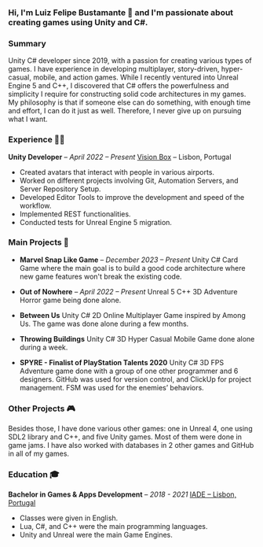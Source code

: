 ### Hi, I'm Luiz Felipe Bustamante 👋 and I'm passionate about creating games using Unity and C#.

### Summary
Unity C# developer since 2019, with a passion for creating various types of games. I have experience in developing multiplayer, story-driven, hyper-casual, mobile, and action games. While I recently ventured into Unreal Engine 5 and C++, I discovered that C# offers the powerfulness and simplicity I require for constructing solid code architectures in my games. My philosophy is that if someone else can do something, with enough time and effort, I can do it just as well. Therefore, I never give up on pursuing what I want.

### Experience 👨‍💻
**Unity Developer** – *April 2022 – Present*
[Vision Box](https://www.visionbox.com/) – Lisbon, Portugal
- Created avatars that interact with people in various airports.
- Worked on different projects involving Git, Automation Servers, and Server Repository Setup.
- Developed Editor Tools to improve the development and speed of the workflow.
- Implemented REST functionalities.
- Conducted tests for Unreal Engine 5 migration.

### Main Projects 🚀
- **Marvel Snap Like Game** – *December 2023 – Present*
  Unity C# Card Game where the main goal is to build a good code architecture where new game features won't break the existing code.

- **Out of Nowhere** – *April 2022 – Present*
  Unreal 5 C++ 3D Adventure Horror game being done alone.

- **Between Us**
  Unity C# 2D Online Multiplayer Game inspired by Among Us. The game was done alone during a few months.

- **Throwing Buildings**
  Unity C# 3D Hyper Casual Mobile Game done alone during a week.

- **SPYRE - Finalist of PlayStation Talents 2020**
  Unity C# 3D FPS Adventure game done with a group of one other programmer and 6 designers. GitHub was used for version control, and ClickUp for project management. FSM was used for the enemies’ behaviors.

### Other Projects 🎮
Besides those, I have done various other games: one in Unreal 4, one using SDL2 library and C++, and five Unity games. Most of them were done in game jams. I have also worked with databases in 2 other games and GitHub in all of my games.

### Education 🎓
**Bachelor in Games & Apps Development** – *2018 - 2021*
[IADE – Lisbon, Portugal](https://www.iade.pt/)
- Classes were given in English.
- Lua, C#, and C++ were the main programming languages.
- Unity and Unreal were the main Game Engines.
